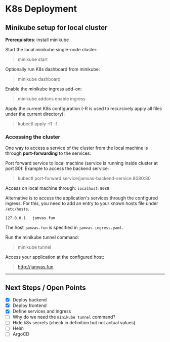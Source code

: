 # K8s Deployment

## Minikube setup for local cluster
**Prerequisites**: install minikube

Start the local minikube single-node cluster: 
> minikube start

Optionally run K8s dashboard from minikube:
> minikube dashboard

Enable the minikube ingress add-on:
> minikube addons enable ingress

Apply the current K8s configuration (-R is used to recursively apply all files under the current directory):
> kubectl apply -R -f .

### Accessing the cluster

One way to access a service of the cluster from the local machine is through **port-forwarding** to the services: 

Port forward service to local machine (service is running inside cluster at port 80):
Example to access the backend service:
> kubectl port-forward service/jamvas-backend-service 8080:80

Access on local machine through: `localhost:8080`

Alternative is to access the application's services through the configured ingress. 
For this, you need to add an entry to your known hosts file under `/etc/hosts`.
```
127.0.0.1	jamvas.fun
```
The host `jamvas.fun` is specified in `jamvas-ingress.yaml`. 


Run the minikube tunnel command:
> minikube tunnel

Access your application at the configured host: 
> http://jamvas.fun

---

## Next Steps / Open Points

- [x] Deploy backend
- [x] Deploy frontend
- [x] Define services and ingress
- [ ] Why do we need the `minikube tunnel` command?
- [ ] Hide k8s secrets (check in definition but not actual values)
- [ ] Helm
- [ ] ArgoCD
